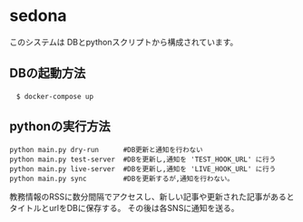 # sedona

このシステムは DBとpythonスクリプトから構成されています。

## DBの起動方法

`　$ docker-compose up 　`

## pythonの実行方法

```buildoutcfg
python main.py dry-run      #DB更新と通知を行わない
python main.py test-server  #DBを更新し,通知を 'TEST_HOOK_URL' に行う
python main.py live-server  #DBを更新し,通知を 'LIVE_HOOK_URL' に行う
python main.py sync         #DBを更新するが,通知を行わない。
```


教務情報のRSSに数分間隔でアクセスし、新しい記事や更新された記事があるとタイトルとurlをDBに保存する。
その後は各SNSに通知を送る。